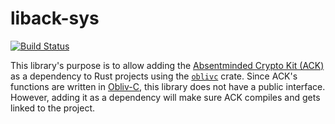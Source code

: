 # liback-sys
[![Build Status](https://travis-ci.org/schoppmp/liback-sys.svg?branch=master)](https://travis-ci.org/schoppmp/liback-sys)

This library's purpose is to allow adding the [Absentminded Crypto Kit (ACK)][1] as a dependency
to Rust projects using the [`oblivc`][2] crate.
Since ACK's functions are written in [Obliv-C][3], this library does not have a public interface.
However, adding it as a dependency will make sure ACK compiles and gets linked to the project.

[1]: https://bitbucket.org/jackdoerner/absentminded-crypto-kit/
[2]: https://schoppmp.github.io/doc/oblivc-rust/oblivc/
[3]: https://github.com/samee/obliv-c

